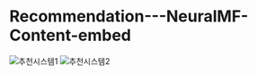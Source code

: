 # Recommendation---NeuralMF-Content-embed

![추천시스템1](https://user-images.githubusercontent.com/48465250/83963122-807b6d00-a8de-11ea-8cf0-f2108032430d.PNG)
![추천시스템2](https://user-images.githubusercontent.com/48465250/83963125-82ddc700-a8de-11ea-940a-be9c308f9910.PNG)

